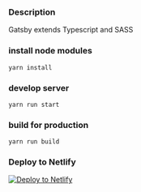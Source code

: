 ### Description
Gatsby extends Typescript and SASS

### install node modules
```yarn install```

### develop server
```yarn run start```

### build for production
```yarn run build ```

### Deploy to Netlify

[![Deploy to Netlify](https://www.netlify.com/img/deploy/button.svg)](https://app.netlify.com/start/deploy?repository=https://github.com/ikeryo1182/gatsby-typescript-template)